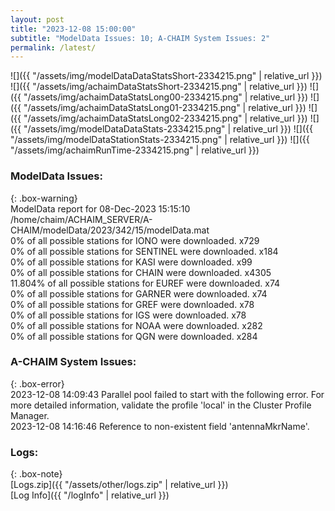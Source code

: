 ```yaml
---
layout: post
title: "2023-12-08 15:00:00"
subtitle: "ModelData Issues: 10; A-CHAIM System Issues: 2"
permalink: /latest/
---
```


![]({{ "/assets/img/modelDataDataStatsShort-2334215.png" | relative_url }})
![]({{ "/assets/img/achaimDataStatsShort-2334215.png" | relative_url }})
![]({{ "/assets/img/achaimDataStatsLong00-2334215.png" | relative_url }})
![]({{ "/assets/img/achaimDataStatsLong01-2334215.png" | relative_url }})
![]({{ "/assets/img/achaimDataStatsLong02-2334215.png" | relative_url }})
![]({{ "/assets/img/modelDataDataStats-2334215.png" | relative_url }})
![]({{ "/assets/img/modelDataStationStats-2334215.png" | relative_url }})
![]({{ "/assets/img/achaimRunTime-2334215.png" | relative_url }})


### ModelData Issues:  
  
{: .box-warning}  
 ModelData report for 08-Dec-2023 15:15:10   
 /home/chaim/ACHAIM_SERVER/A-CHAIM/modelData/2023/342/15/modelData.mat   
 0% of all possible stations for IONO were downloaded. x729   
 0% of all possible stations for SENTINEL were downloaded. x184   
 0% of all possible stations for KASI were downloaded. x99   
 0% of all possible stations for CHAIN were downloaded. x4305   
 11.804% of all possible stations for EUREF were downloaded. x74   
 0% of all possible stations for GARNER were downloaded. x74   
 0% of all possible stations for GREF were downloaded. x78   
 0% of all possible stations for IGS were downloaded. x78   
 0% of all possible stations for NOAA were downloaded. x282   
 0% of all possible stations for QGN were downloaded. x284   
  
### A-CHAIM System Issues:  
  
{: .box-error}  
2023-12-08 14:09:43 Parallel pool failed to start with the following error. For more detailed information, validate the profile 'local' in the Cluster Profile Manager.  
2023-12-08 14:16:46 Reference to non-existent field 'antennaMkrName'.  

### Logs:  
  
{: .box-note}  
[Logs.zip]({{ "/assets/other/logs.zip" | relative_url }})  
[Log Info]({{ "/logInfo" | relative_url }})  
